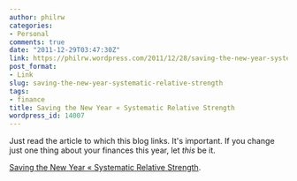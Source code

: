 ```yaml
---
author: philrw
categories:
- Personal
comments: true
date: "2011-12-29T03:47:30Z"
link: https://philrw.wordpress.com/2011/12/28/saving-the-new-year-systematic-relative-strength/
post_format:
- Link
slug: saving-the-new-year-systematic-relative-strength
tags:
- finance
title: Saving the New Year « Systematic Relative Strength
wordpress_id: 14007
---
```


Just read the article to which this blog links. It's important. If you change just one thing about your finances this year, let _this_ be it.

[Saving the New Year « Systematic Relative Strength](http://systematicrelativestrength.com/2011/12/28/saving-the-new-year/).
